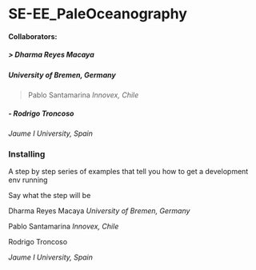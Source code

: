 # SE-EE_PaleOceanography

#### Collaborators:
##### > Dharma Reyes Macaya
##### *University of Bremen, Germany*

> Pablo Santamarina
>*Innovex, Chile*



##### - Rodrigo Troncoso
*Jaume I University, Spain*







### Installing

A step by step series of examples that tell you how to get a development env running

Say what the step will be

Dharma Reyes Macaya
*University of Bremen, Germany*

Pablo Santamarina
*Innovex, Chile*



Rodrigo Troncoso

*Jaume I University, Spain*
